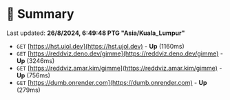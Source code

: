 # 📖 Summary
Last updated: **26/8/2024, 6:49:48 PTG "Asia/Kuala_Lumpur"**

- `GET` [https://hst.ujol.dev](https://hst.ujol.dev) - **Up** (1160ms)
- `GET` [https://reddviz.deno.dev/gimme](https://reddviz.deno.dev/gimme) - **Up** (3246ms)
- `GET` [https://reddviz.amar.kim/gimme](https://reddviz.amar.kim/gimme) - **Up** (756ms)
- `GET` [https://dumb.onrender.com](https://dumb.onrender.com) - **Up** (279ms)
